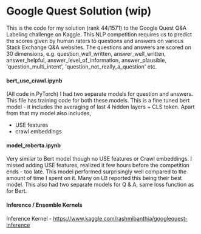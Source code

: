 # Google Quest Solution (wip)

This is the code for my solution (rank 44/1571)  to the Google Quest Q&A Labeling challenge on Kaggle. This NLP competition requires us to predict the scores given by human raters to questions and answers on various Stack Exchange Q&A websites. The questions and answers are scored on 30 dimensions, e.g. question_well_written, answer_well_written, answer_helpful,	answer_level_of_information, answer_plausible, 'question_multi_intent', 'question_not_really_a_question' etc. 

#### bert_use_crawl.ipynb 
(All code in PyTorch) 
I had two separate models for question and answers. This file has training code for both these models. 
This is a fine tuned bert model - it includes the averaging of last 4 hidden layers + CLS token. 
Apart from that my model also includes, 
 - USE features 
 - crawl embeddings

#### model_roberta.ipynb 
Very similar to Bert model though no USE features or Crawl embeddings. I missed adding USE features, realized it few hours before the competition ends - too late. This model performed surprisingly well compared to the amount of time I spent on it. Many on LB reported this being their best model. This also had two separate models for Q & A, same loss function as for Bert. 

#### Inference / Ensemble Kernels
Inference Kernel - https://www.kaggle.com/rashmibanthia/googlequest-inference
